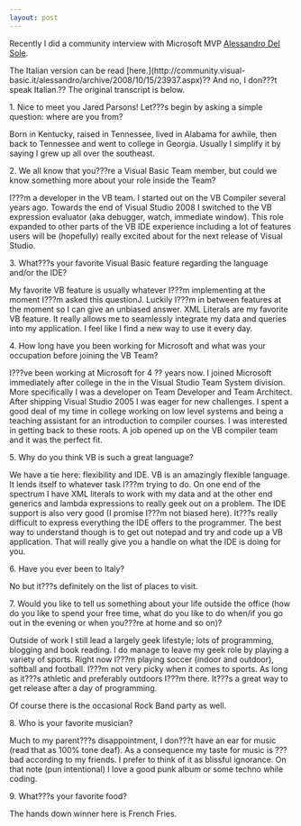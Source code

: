```yaml
---
layout: post
---
```

Recently I did a community interview with Microsoft MVP [Alessandro Del
Sole](http://community.visual-basic.it/Alessandro/).

The Italian version can be read [here.](http://community.visual-
basic.it/alessandro/archive/2008/10/15/23937.aspx)?? And no, I don???t speak
Italian.?? The original transcript is below.

1\. Nice to meet you Jared Parsons! Let???s begin by asking a simple question:
where are you from?

Born in Kentucky, raised in Tennessee, lived in Alabama for awhile, then back
to Tennessee and went to college in Georgia. Usually I simplify it by saying I
grew up all over the southeast.

2\. We all know that you???re a Visual Basic Team member, but could we know
something more about your role inside the Team?

I???m a developer in the VB team. I started out on the VB Compiler several years
ago. Towards the end of Visual Studio 2008 I switched to the VB expression
evaluator (aka debugger, watch, immediate window). This role expanded to other
parts of the VB IDE experience including a lot of features users will be
(hopefully) really excited about for the next release of Visual Studio.

3\. What???s your favorite Visual Basic feature regarding the language and/or
the IDE?

My favorite VB feature is usually whatever I???m implementing at the moment I???m
asked this questionJ. Luckily I???m in between features at the moment so I can
give an unbiased answer. XML Literals are my favorite VB feature. It really
allows me to seamlessly integrate my data and queries into my application. I
feel like I find a new way to use it every day.

4\. How long have you been working for Microsoft and what was your occupation
before joining the VB Team?

I???ve been working at Microsoft for 4 ?? years now. I joined Microsoft
immediately after college in the in the Visual Studio Team System division.
More specifically I was a developer on Team Developer and Team Architect.
After shipping Visual Studio 2005 I was eager for new challenges. I spent a
good deal of my time in college working on low level systems and being a
teaching assistant for an introduction to compiler courses. I was interested
in getting back to these roots. A job opened up on the VB compiler team and it
was the perfect fit.

5\. Why do you think VB is such a great language?

We have a tie here: flexibility and IDE. VB is an amazingly flexible language.
It lends itself to whatever task I???m trying to do. On one end of the spectrum
I have XML literals to work with my data and at the other end generics and
lambda expressions to really geek out on a problem. The IDE support is also
very good (I promise I???m not biased here). It???s really difficult to express
everything the IDE offers to the programmer. The best way to understand though
is to get out notepad and try and code up a VB application. That will really
give you a handle on what the IDE is doing for you.

6\. Have you ever been to Italy?

No but it???s definitely on the list of places to visit.

7\. Would you like to tell us something about your life outside the office
(how do you like to spend your free time, what do you like to do when/if you
go out in the evening or when you???re at home and so on)?

Outside of work I still lead a largely geek lifestyle; lots of programming,
blogging and book reading. I do manage to leave my geek role by playing a
variety of sports. Right now I???m playing soccer (indoor and outdoor), softball
and football. I???m not very picky when it comes to sports. As long as it???s
athletic and preferably outdoors I???m there. It???s a great way to get release
after a day of programming.

Of course there is the occasional Rock Band party as well.

8\. Who is your favorite musician?

Much to my parent???s disappointment, I don???t have an ear for music (read that
as 100% tone deaf). As a consequence my taste for music is ??? bad according to
my friends. I prefer to think of it as blissful ignorance. On that note (pun
intentional) I love a good punk album or some techno while coding.

9\. What???s your favorite food?

The hands down winner here is French Fries.

